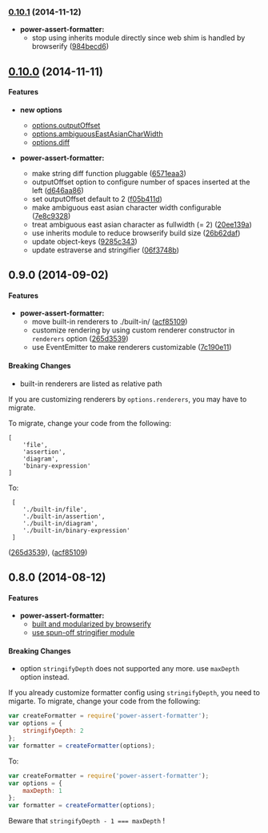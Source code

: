 ### [0.10.1](https://github.com/twada/power-assert-formatter/releases/tag/v0.10.1) (2014-11-12)


* **power-assert-formatter:**
  * stop using inherits module directly since web shim is handled by browserify ([984becd6](https://github.com/twada/power-assert-formatter/commit/984becd6f08454babac80f99521a98841c23797a))


## [0.10.0](https://github.com/twada/power-assert-formatter/releases/tag/v0.10.0) (2014-11-11)


#### Features

* **new options**
  * [options.outputOffset](https://github.com/twada/power-assert-formatter#optionsoutputoffset)
  * [options.ambiguousEastAsianCharWidth](https://github.com/twada/power-assert-formatter#optionsambiguouseastasiancharwidth)
  * [options.diff](https://github.com/twada/power-assert-formatter#optionsdiff)

* **power-assert-formatter:**
  * make string diff function pluggable ([6571eaa3](https://github.com/twada/power-assert-formatter/commit/6571eaa34ce310d796fa8e2040143516db094527))
  * outputOffset option to configure number of spaces inserted at the left ([d646aa86](https://github.com/twada/power-assert-formatter/commit/d646aa86d9ed8952433a2ca6f903362754aa5a31))
  * set outputOffset default to 2 ([f05b411d](https://github.com/twada/power-assert-formatter/commit/f05b411ddb5123d15f5613714fec1b777403e853))
  * make ambiguous east asian character width configurable ([7e8c9328](https://github.com/twada/power-assert-formatter/commit/7e8c9328b1b62879c0ee0a86a495fa25f5c22865))
  * treat ambiguous east asian character as fullwidth (= 2) ([20ee139a](https://github.com/twada/power-assert-formatter/commit/20ee139a13677a043ce8c5982b8dae9d6ef6cb59))
  * use inherits module to reduce browserify build size ([26b62daf](https://github.com/twada/power-assert-formatter/commit/26b62daf7f46f2b47029013568407e6ca56631bb))
  * update object-keys ([9285c343](https://github.com/twada/power-assert-formatter/commit/9285c3430261513dad6283a4dd100acb4dd91925))
  * update estraverse and stringifier ([06f3748b](https://github.com/twada/power-assert-formatter/commit/06f3748b9995de035110a2e562f81fd1dc09c972))


## 0.9.0 (2014-09-02)


#### Features

* **power-assert-formatter:**
  * move built-in renderers to ./built-in/ ([acf85109](https://github.com/twada/power-assert-formatter/commit/acf85109bcb579109b80a36a8a6439c4e028066d))
  * customize rendering by using custom renderer constructor in `renderers` option ([265d3539](https://github.com/twada/power-assert-formatter/commit/265d353997f7321e9e24c5252c7aa0f4c696624a))
  * use EventEmitter to make renderers customizable ([7c190e11](https://github.com/twada/power-assert-formatter/commit/7c190e1170de8c96129a2ccd3e67fd9f14623732))


#### Breaking Changes

* built-in renderers are listed as relative path

If you are customizing renderers by `options.renderers`, you may have to migrate.

To migrate, change your code from the following:

```
[
    'file',
    'assertion',
    'diagram',
    'binary-expression'
]
```

To:

```
 [
    './built-in/file',
    './built-in/assertion',
    './built-in/diagram',
    './built-in/binary-expression'
 ]
```

 ([265d3539](https://github.com/twada/power-assert-formatter/commit/265d353997f7321e9e24c5252c7aa0f4c696624a)), ([acf85109](https://github.com/twada/power-assert-formatter/commit/acf85109bcb579109b80a36a8a6439c4e028066d))


## 0.8.0 (2014-08-12)


#### Features


* **power-assert-formatter:**
  * [built and modularized by browserify](https://github.com/twada/power-assert-formatter/pull/8)
  * [use spun-off stringifier module](https://github.com/twada/power-assert-formatter/pull/9)


#### Breaking Changes

* option `stringifyDepth` does not supported any more. use `maxDepth` option instead.

If you already customize formatter config using `stringifyDepth`, you need to migarte. To migrate, change your code from the following:

```javascript
var createFormatter = require('power-assert-formatter');
var options = {
    stringifyDepth: 2
};
var formatter = createFormatter(options);
```

To:

```javascript
var createFormatter = require('power-assert-formatter');
var options = {
    maxDepth: 1
};
var formatter = createFormatter(options);
```

Beware that `stringifyDepth - 1 === maxDepth` !
